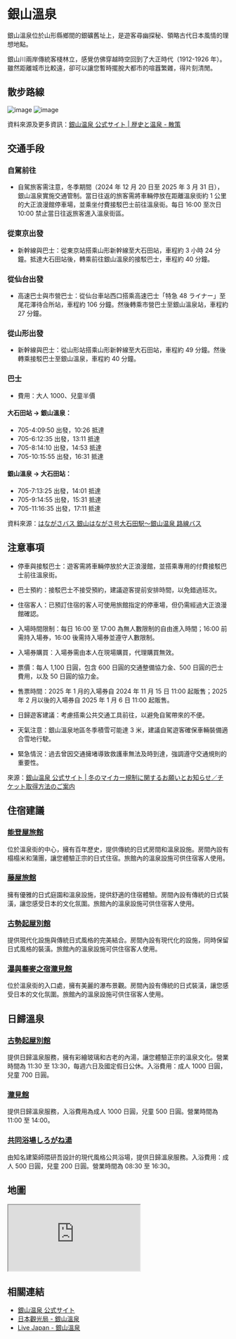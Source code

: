 # 銀山溫泉

銀山溫泉位於山形縣鄉間的銀礦舊址上，是遊客尋幽探秘、領略古代日本風情的理想地點。

銀山川兩岸傳統客棧林立，感覺仿佛穿越時空回到了大正時代（1912-1926 年）。雖然距離城市比較遠，卻可以讓您暫時擺脫大都市的喧囂繁雜，得片刻清閒。

## 散步路線

![image](https://github.com/user-attachments/assets/8a7fadfa-c9c6-4da1-b7d9-a5a7b0ed462e)
![image](https://github.com/user-attachments/assets/96d2f542-ad68-41c6-85d2-d130748d8303)

資料來源及更多資訊：[銀山温泉 公式サイト | 歴史と温泉 - 散策](https://www.ginzanonsen.jp/ginzan/walk.html)

## 交通手段

### 自駕前往

- 自駕旅客需注意，冬季期間（2024 年 12 月 20 日至 2025 年 3 月 31 日），銀山溫泉實施交通管制。當日往返的旅客需將車輛停放在距離溫泉街約 1 公里的大正浪漫館停車場，並乘坐付費接駁巴士前往溫泉街。每日 16:00 至次日 10:00 禁止當日往返旅客進入溫泉街區。

### 從東京出發

- 新幹線與巴士：從東京站搭乘山形新幹線至大石田站，車程約 3 小時 24 分鐘。抵達大石田站後，轉乘前往銀山溫泉的接駁巴士，車程約 40 分鐘。

### 從仙台出發

- 高速巴士與市營巴士：從仙台車站西口搭乘高速巴士「特急 48 ライナー」至尾花澤待合所站，車程約 106 分鐘。然後轉乘市營巴士至銀山溫泉站，車程約 27 分鐘。

### 從山形出發

- 新幹線與巴士：從山形站搭乘山形新幹線至大石田站，車程約 49 分鐘。然後轉乘接駁巴士至銀山溫泉，車程約 40 分鐘。

### 巴士

- 費用：大人 1000、兒童半價

#### 大石田站 → 銀山溫泉：

- 705-4:09:50 出發，10:26 抵達
- 705-6:12:35 出發，13:11 抵達
- 705-8:14:10 出發，14:53 抵達
- 705-10:15:55 出發，16:31 抵達

#### 銀山溫泉 → 大石田站：

- 705-7:13:25 出發，14:01 抵達
- 705-9:14:55 出發，15:31 抵達
- 705-11:16:35 出發，17:11 抵達

資料來源：[はながさバス 銀山はながさ号大石田駅〜銀山温泉 路線バス](https://www.hanagasa-bus-taisei.co.jp/base.html?utm_source=chatgpt.com)

## 注意事項

- 停車與接駁巴士：遊客需將車輛停放於大正浪漫館，並搭乘專用的付費接駁巴士前往溫泉街。

- 巴士預約：接駁巴士不接受預約，建議遊客提前安排時間，以免錯過班次。

- 住宿客人：已預訂住宿的客人可使用旅館指定的停車場，但仍需經過大正浪漫館確認。

- 入場時間限制：每日 16:00 至 17:00 為無人數限制的自由進入時間；16:00 前需持入場券，16:00 後需持入場券並遵守人數限制。

- 入場券購買：入場券需由本人在現場購買，代理購買無效。

- 票價：每人 1,100 日圓，包含 600 日圓的交通整備協力金、500 日圓的巴士費用，以及 50 日圓的協力金。

- 售票時間：2025 年 1 月的入場券自 2024 年 11 月 15 日 11:00 起販售；2025 年 2 月以後的入場券自 2025 年 1 月 6 日 11:00 起販售。

- 日歸遊客建議：考慮搭乘公共交通工具前往，以避免自駕帶來的不便。

- 天氣注意：銀山溫泉地區冬季積雪可能達 3 米，建議自駕遊客確保車輛裝備適合雪地行駛。

- 緊急情況：過去曾因交通擁堵導致救護車無法及時到達，強調遵守交通規則的重要性。

來源：[銀山温泉 公式サイト | 冬のマイカー規制に関するお願いとお知らせ／チケット取得方法のご案内](https://www.ginzanonsen.jp/blog/archives/182)

## 住宿建議

### [能登屋旅館](https://www.notoyaryokan.com/)

位於溫泉街的中心，擁有百年歷史，提供傳統的日式房間和溫泉設施。房間內設有榻榻米和蒲團，讓您體驗正宗的日式住宿。旅館內的溫泉設施可供住宿客人使用。

### [藤屋旅館](https://www.fujiya-ginzan.com/)

擁有優雅的日式庭園和溫泉設施，提供舒適的住宿體驗。房間內設有傳統的日式裝潢，讓您感受日本的文化氛圍。旅館內的溫泉設施可供住宿客人使用。

### [古勢起屋別館](https://www.kosekiya.jp/)

提供現代化設施與傳統日式風格的完美結合。房間內設有現代化的設施，同時保留日式風格的裝潢。旅館內的溫泉設施可供住宿客人使用。

### [瀑與蕎麥之宿瀧見館](https://www.takimikan.jp/)

位於溫泉街的入口處，擁有美麗的瀑布景觀。房間內設有傳統的日式裝潢，讓您感受日本的文化氛圍。旅館內的溫泉設施可供住宿客人使用。

## 日歸溫泉

### [古勢起屋別館](https://www.kosekiya.jp/lunch/)

提供日歸溫泉服務，擁有彩繪玻璃和古老的內湯，讓您體驗正宗的溫泉文化。營業時間為 11:30 至 13:30，每週六日及國定假日公休。入浴費用：成人 1000 日圓，兒童 700 日圓。 

### [瀧見館](https://www.takimikan.jp/hotspring/)

提供日歸溫泉服務，入浴費用為成人 1000 日圓，兒童 500 日圓。營業時間為 11:00 至 14:00。 

### [共同浴場しろがね湯](https://yamagatakanko.com/attractions/detail_10833.html)

由知名建築師隈研吾設計的現代風格公共浴場，提供日歸溫泉服務。入浴費用：成人 500 日圓，兒童 200 日圓。營業時間為 08:30 至 16:30。

## 地圖

<iframe src="https://www.google.com/maps/embed?pb=!1m18!1m12!1m3!1d5697.02969083047!2d140.52200947307557!3d38.572514683959845!2m3!1f0!2f0!3f0!3m2!1i1024!2i768!4f13.1!3m3!1m2!1s0x5f895d99931f6181%3A0xa6fc757a90d901d4!2z6YqA5bGx5rip5rOJ44OQ44K5!5e0!3m2!1sen!2stw!4v1690542666266!5m2!1sen!2stw"  allowfullscreen="" loading="lazy" referrerpolicy="no-referrer-when-downgrade"></iframe>

## 相關連結

- [銀山温泉 公式サイト](https://www.ginzanonsen.jp/)
- [日本觀光局 - 銀山溫泉](https://www.japan.travel/tw/spot/1798/)
- [Live Japan - 銀山溫泉](https://livejapan.com/zh-tw/in-tohoku/in-pref-yamagata/in-yamagata-suburbs/article-a3000053/)
